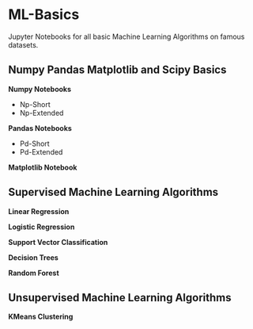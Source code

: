 # ML-Basics

Jupyter Notebooks for all basic Machine Learning Algorithms on famous datasets.

## Numpy Pandas Matplotlib and Scipy Basics

__Numpy Notebooks__
* Np-Short
* Np-Extended

__Pandas Notebooks__
* Pd-Short
* Pd-Extended

__Matplotlib Notebook__


## Supervised Machine Learning Algorithms

__Linear Regression__

__Logistic Regression__

__Support Vector Classification__

__Decision Trees__

__Random Forest__

## Unsupervised Machine Learning Algorithms

__KMeans Clustering__


